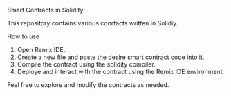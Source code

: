 Smart Contracts in Solidity

This repository contains various conrtacts written in Solidiy.

How to use
1. Open Remix IDE.
2. Create a new file and paste the desire smart contract code into it.
3. Compile the contract using the solidity compiler.
4. Deploye and interact with the contract using the Remix IDE environment.

Feel free to explore and modify the contracts as needed.
